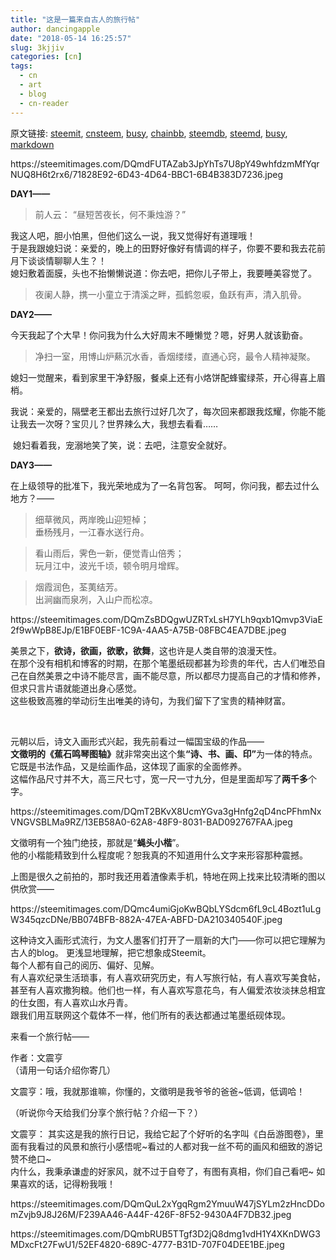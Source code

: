 ```yaml
---
title: "这是一篇来自古人的旅行帖"
author: dancingapple
date: "2018-05-14 16:25:57"
slug: 3kjjiv
categories: [cn]
tags: 
  - cn
  - art
  - blog
  - cn-reader
---
```


原文链接: [steemit](https://steemit.com), [cnsteem](https://cnsteem.com), [busy](https://busy.org), [chainbb](https://chainbb.com), [steemdb](https://steemdb.com), [steemd](https://steemd.com), [busy](https://busy.org), [markdown](https://raw.githubusercontent.com/pzhaonet/steem_dancingapple/master/content/post/3kjjiv.md)

<html>
<p>https://steemitimages.com/DQmdFUTAZab3JpYhTs7U8pY49whfdzmMfYqrNUQ8H6t2rx6/71828E92-6D43-4D64-BBC1-6B4B383D7236.jpeg &nbsp;&nbsp;</p>
<p><strong>DAY1——&nbsp;</strong></p>
<blockquote>前人云： “昼短苦夜长，何不秉烛游？”&nbsp;</blockquote>
<p>我这人吧，胆小怕黑，但他们这么一说，我又觉得好有道理哦！<br>
于是我跟媳妇说：亲爱的，晚上的田野好像好有情调的样子，你要不要和我去花前月下谈谈情聊聊人生？！<br>
媳妇敷着面膜，头也不抬懒懒说道：你去吧，把你儿子带上，我要睡美容觉了。&nbsp;</p>
<blockquote>夜阑人静，携一小童立于清溪之畔，孤鹤忽唳，鱼跃有声，清入肌骨。 &nbsp;&nbsp;</blockquote>
<p><strong>DAY2——&nbsp;</strong></p>
<p>今天我起了个大早！你问我为什么大好周末不睡懒觉？嗯，好男人就该勤奋。&nbsp;</p>
<blockquote>净扫一室，用博山炉爇沉水香，香烟缕缕，直通心窍，最令人精神凝聚。</blockquote>
<p>媳妇一觉醒来，看到家里干净舒服，餐桌上还有小烙饼配蜂蜜绿茶，开心得喜上眉梢。</p>
<p>我说：亲爱的，隔壁老王都出去旅行过好几次了，每次回来都跟我炫耀，你能不能让我去一次呀？宝贝儿？世界辣么大，我想去看看……</p>
<p>&nbsp;媳妇看着我，宠溺地笑了笑，说：去吧，注意安全就好。 &nbsp;&nbsp;</p>
<p><strong>DAY3——&nbsp;</strong></p>
<p>在上级领导的批准下，我光荣地成为了一名背包客。 呵呵，你问我，都去过什么地方？—— &nbsp;&nbsp;</p>
<blockquote>细草微风，两岸晚山迎短棹；<br>
垂杨残月，一江春水送行舟。 &nbsp;&nbsp;</blockquote>
<blockquote>看山雨后，霁色一新，便觉青山倍秀；<br>
玩月江中，波光千顷，顿令明月增辉。 &nbsp;&nbsp;</blockquote>
<blockquote>烟霞润色，荃荑结芳。<br>
出涧幽而泉冽，入山户而松凉。 &nbsp;</blockquote>
<p>https://steemitimages.com/DQmZsBDQgwUZRTxLsH7YLh9qxb1Qmvp3ViaE2f9wWpB8EJp/E1BF0EBF-1C9A-4AA5-A75B-08FBC4EA7DBE.jpeg &nbsp;&nbsp;</p>
<p>美景之下，<strong>欲诗，欲画，欲歌，欲舞</strong>，这也许是人类自带的浪漫天性。<br>
在那个没有相机和博客的时期，在那个笔墨纸砚都甚为珍贵的年代，古人们唯恐自己在自然美景之中诗不能尽言，画不能尽意，所以都尽力提高自己的才情和修养，但求只言片语就能道出身心感觉。<br>
这些极致高雅的举动衍生出唯美的诗句，为我们留下了宝贵的精神财富。 &nbsp;&nbsp;</p>
<p><br></p>
<p>元朝以后，诗文入画形式兴起，我先前看过一幅国宝级的作品——<br>
<strong>文徵明的《蕉石鸣琴图轴》</strong>就非常突出这个集<strong>“诗、书、画、印”</strong>为一体的特点。它既是书法作品，又是绘画作品，这体现了画家的全面修养。<br>
这幅作品尺寸并不大，高三尺七寸，宽一尺一寸九分，但是里面却写了<strong>两千多</strong>个字。 &nbsp;</p>
<p>https://steemitimages.com/DQmT2BKvX8UcmYGva3gHnfg2qD4ncPFhmNxVNGVSBLMa9RZ/13EB58A0-62A8-48F9-8031-BAD092767FAA.jpeg &nbsp;</p>
<p>文徵明有一个独门绝技，那就是“<strong>蝇头小楷</strong>”。<br>
他的小楷能精致到什么程度呢？恕我真的不知道用什么文字来形容那种震撼。&nbsp;</p>
<p>上图是很久之前拍的，那时我还用着渣像素手机，特地在网上找来比较清晰的图以供欣赏—— &nbsp;</p>
<p>https://steemitimages.com/DQmc4umiGjoKwBQbLYSdcm6fL9cL4Bozt1uLgW345qzcDNe/BB074BFB-882A-47EA-ABFD-DA210340540F.jpeg &nbsp;</p>
<p>这种诗文入画形式流行，为文人墨客们打开了一扇新的大门——你可以把它理解为古人的blog。 更浅显地理解，把它想象成Steemit。<br>
每个人都有自己的阅历、偏好、见解。<br>
有人喜欢纪录生活琐事，有人喜欢研究历史，有人写旅行帖，有人喜欢写美食帖，甚至有人喜欢撒狗粮。他们也一样，有人喜欢写意花鸟，有人偏爱浓妆淡抹总相宜的仕女图，有人喜欢山水丹青。<br>
跟我们用互联网这个载体不一样，他们所有的表达都通过笔墨纸砚体现。 &nbsp;&nbsp;</p>
<p>来看一个旅行帖——&nbsp;</p>
<p>作者：文震亨<br>
（请用一句话介绍你寄几）&nbsp;</p>
<p>文震亨：哦，我就那谁嘛，你懂的，文徵明是我爷爷的爸爸~低调，低调哈！&nbsp;</p>
<p>（听说你今天给我们分享个旅行帖？介绍一下？）&nbsp;</p>
<p>文震亨： 其实这是我的旅行日记，我给它起了个好听的名字叫《白岳游图卷》，里面有我看过的风景和旅行小感悟呢~看过的人都对我一丝不苟的画风和细致的游记赞不绝口~<br>
内什么，我秉承谦虚的好家风，就不过于自夸了，有图有真相，你们自己看吧~ 如果喜欢的话，记得粉我哦！ &nbsp;</p>
<p>https://steemitimages.com/DQmQuL2xYgqRgm2YmuuW47jSYLm2zHncDDomZvjb9J8J26M/F239AA46-A44F-426F-8F52-9430A4F7DB32.jpeg &nbsp;</p>
<p>https://steemitimages.com/DQmbRUB5TTgf3D2jQ8dmg1vdH1Y4XKnDWG3MDxcFt27FwU1/52EF4820-689C-4777-B31D-707F04DEE1BE.jpeg</p>
</html>
